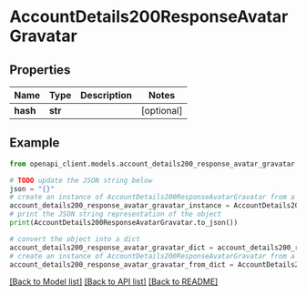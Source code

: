 # AccountDetails200ResponseAvatarGravatar


## Properties

Name | Type | Description | Notes
------------ | ------------- | ------------- | -------------
**hash** | **str** |  | [optional] 

## Example

```python
from openapi_client.models.account_details200_response_avatar_gravatar import AccountDetails200ResponseAvatarGravatar

# TODO update the JSON string below
json = "{}"
# create an instance of AccountDetails200ResponseAvatarGravatar from a JSON string
account_details200_response_avatar_gravatar_instance = AccountDetails200ResponseAvatarGravatar.from_json(json)
# print the JSON string representation of the object
print(AccountDetails200ResponseAvatarGravatar.to_json())

# convert the object into a dict
account_details200_response_avatar_gravatar_dict = account_details200_response_avatar_gravatar_instance.to_dict()
# create an instance of AccountDetails200ResponseAvatarGravatar from a dict
account_details200_response_avatar_gravatar_from_dict = AccountDetails200ResponseAvatarGravatar.from_dict(account_details200_response_avatar_gravatar_dict)
```
[[Back to Model list]](../README.md#documentation-for-models) [[Back to API list]](../README.md#documentation-for-api-endpoints) [[Back to README]](../README.md)


